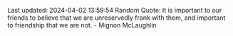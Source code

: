 Last updated: 2024-04-02 13:59:54
Random Quote: It is important to our friends to believe that we are unreservedly frank with them, and important to friendship that we are not. - Mignon McLaughlin